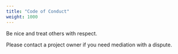 ```yaml
---
title: "Code of Conduct"
weight: 1000
---
```


Be nice and treat others with respect.

Please contact a project owner if you need mediation with a dispute.

